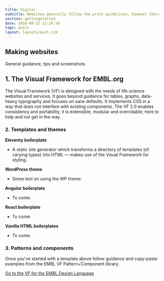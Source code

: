 ```yaml
---
title: Digital
subtitle: Websites generally follow the print guidelines, however there are special considerations around colour, navigation and behaviour.
section: gettingstarted
date: 2018-08-22 12:24:50
tags: posts
layout: layouts/post.njk
---
```




## Making websites


General guidance, tips and screenshots.

## 1. The Visual Framework for EMBL.org

The Visual Framework (VF) is designed with the needs of life science websites and services. It goes beyond guidance for tables, graphs, data-heavy typography and focuses on sane defaults. It implements CSS in a way that does not interfere with existing components. The VF 2.0 enables consistency and portability, it is extensible, modular and overridable; here to help and not get in the way.

### 2. Templates and themes

**Eleventy boilerplate**
  - A static site generator which transforms a directory of templates (of varying types) into HTML — makes use of the Visual Framework for styling.

**WordPress theme**
  - Some text on using the WP theme.

**Angular boilerplate**
  - To come.

**React boilerplate**
  - To come.

**Vanilla HTML boilerplates**
  - To come.

### 3. Patterns and components

Once you've started with a template above follow guidance and copy-paste examples from the EMBL VF Pattern+Component library.

[Go to the VF for the EMBL Design Language](https://embl-communications.github.io/vf-embl/)

